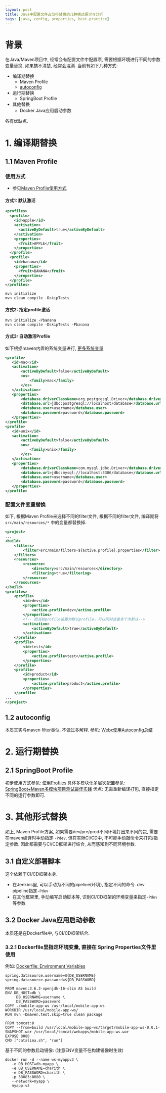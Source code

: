 ```yaml
---
layout: post
title: Java中配置文件占位符替换的几种模式探讨与分析
tags: [java, config, properties, best-practice]
---
```


# 背景
在Java/Maven项目中, 经常会有配置文件中配置项, 需要根据环境进行不同的参数变量替换, 如果搞不清楚, 经常会混淆.
当前有如下几种方式: 
- 编译期替换
  - Maven Profile
  - [autoconfig](https://juejin.cn/post/6844903962240352263)
- 运行期替换
  - SpringBoot Profile
- 其他替换
  - Docker Java应用启动参数

各有优缺点. 

# 1. 编译期替换
## 1.1 Maven Profile
### 使用方式
- 参见[Maven Profile使用方式](https://www.cnblogs.com/davenkin/p/advanced-maven-use-profile.html)
#### 方式1: 默认激活
```xml
<profiles>
  <profile>
    <id>apple</id>
    <activation>
      <activeByDefault>true</activeByDefault>
    </activation>
    <properties>
      <fruit>APPLE</fruit>
    </properties>
  </profile>
  <profile>
    <id>banana</id>
    <properties>
      <fruit>BANANA</fruit>
    </properties>
  </profile>
</profiles>
```

```shell
mvn initialize
mvn clean compile -DskipTests
```

#### 方式2: 指定profile激活

```shell 
mvn initialize -Pbanana
mvn clean compile -DskipTests -Pbanana
```

#### 方式3: 自动激活Profile
如下根据maven内置的系统变量进行, [更多系统变量](https://maven.apache.org/enforcer/enforcer-rules/requireOS.html)
```xml
<profile>
   <id>mac</id>
   <activation>
       <activeByDefault>false</activeByDefault>
       <os>
           <family>mac</family>
       </os>
   </activation>
   <properties>
       <database.driverClassName>org.postgresql.Driver</database.driverClassName>
       <database.url>jdbc:postgresql://localhost/database</database.url>
       <database.user>username</database.user>
       <database.password>password</database.password>
   </properties>
</profile>
<profile>
   <id>unix</id>
   <activation>
       <activeByDefault>false</activeByDefault>
       <os>
           <family>unix</family>
       </os>
   </activation>
   <properties>
       <database.driverClassName>com.mysql.jdbc.Driver</database.driverClassName>
       <database.url>jdbc:mysql://localhost:3306/database</database.url>
       <database.user>username</database.user>
       <database.password>password</database.password>
   </properties>
</profile>
```

### 配置文件变量替换
如下, 根据Maven Profile来选择不同的filter文件, 根据不同的filter文件, 编译期将 `src/main/resources/*` 中的变量都替换掉. 

```xml
<project>
...
<build>
    <filters>
        <filter>src/main/filters-${active.profile}.properties</filter>
    </filters>
    <resources>
        <resource>
            <directory>src/main/resources</directory>
            <filtering>true</filtering>
        </resource>
    </resources>
</build>
<profiles>
    <profile>
        <id>dev</id>
        <properties>
            <active.profile>dev</active.profile>
        </properties>
        <!-- 把当前profile设置为默认profile，可以同时这是多个为默认-->
        <activation>
            <activeByDefault>true</activeByDefault>
        </activation>
    </profile>
    <profile>
        <id>test</id>
        <properties>
            <active.profile>test</active.profile>
        </properties>
    </profile>
    <profile>
        <id>product</id>
        <properties>
            <active.profile>product</active.profile>
        </properties>
    </profile>
...
</project>
```

## 1.2 autoconfig
本质其实与maven filter类似. 不做过多解释. 参见: [Webx使用Autoconfig总结](https://juejin.cn/post/6844903962240352263)


# 2. 运行期替换
## 2.1 SpringBoot Profile
初步使用方式参见: [使用Profiles](https://www.liaoxuefeng.com/wiki/1252599548343744/1282388483112993)
具体多模块化多层次配置参见: [SpringBoot+Maven多模块项目测试最佳实践](https://davyjones2010.github.io/2022-02-14-maven-multi-module-test/#%E7%AC%AC%E4%B8%80%E6%AD%A5-%E6%A8%A1%E5%9D%97%E9%85%8D%E7%BD%AE%E6%96%87%E4%BB%B6%E6%8C%89%E7%85%A7-%E9%80%9A%E7%94%A8%E6%B5%8B%E8%AF%95%E7%94%9F%E4%BA%A7%E7%AD%89%E7%8E%AF%E5%A2%83%E7%9B%B8%E5%85%B3-%E4%B8%A4%E7%B1%BB%E8%BF%9B%E8%A1%8C%E6%8B%86%E5%88%86)
优点: 无需重新编译打包, 直接指定不同的运行参数即可. 


# 3. 其他形式替换
如上, Maven Profile方案, 如果需要dev/pre/prod不同环境打出来不同的包, 需要在maven编译时手动指定 `-Pdev`.
但在实际CI/CD中, 不可能手动敲命令来打包/指定参数. 因此都需要与CI/CD框架进行结合, 从而感知到不同环境参数. 
## 3.1 自定义部署脚本
这个依赖于CI/CD框架本身. 
- 在Jenkins里, 可以手动为不同的pipeline(环境), 指定不同的命令. dev pipeline指定`-Pdev`
- 在其他框架里, 手动编写启动脚本等, 识别CI/CD框架的环境变量来指定`-Pdev`等参数

## 3.2 Docker Java应用启动参数
本质还是在Dockerfile中, 与CI/CD框架结合. 
### 3.2.1 Dockerfile里指定环境变量, 直接在 Spring Properties文件里使用
例如: [Dockerfile: Environment Variables](https://charith.xyz/docker/dockerfile-environment-variables/)
```properties
spring.datasource.username=${DB_USERNAME}
spring.datasource.password=${DB_PASSWORD}
```

```shell
FROM maven:3.6.3-openjdk-16-slim AS build
ENV DB_HOST=db \
     DB_USERNAME=username \
     DB_PASSWORD=password
COPY ./mobile-app-ws /usr/local/mobile-app-ws
WORKDIR /usr/local/mobile-app-ws/
RUN mvn -Dmaven.test.skip=true clean package

FROM tomcat:8
COPY --from=build /usr/local/mobile-app-ws/target/mobile-app-ws-0.0.1-SNAPSHOT.war /usr/local/tomcat/webapps/mobile-app-ws.war
EXPOSE 8080
CMD ["catalina.sh", "run"]
```

基于不同的参数启动镜像: (注意ENV变量不在构建镜像时生效) 
```shell
docker run -d --name ws-myappv3 \
   -e DB_HOST=db-myapp \
   -e DB_USERNAME=charith \
   -e DB_PASSWORD=charith \
   -p 38083:8080 \
   --network=myapp \
   myapp:v3
```





